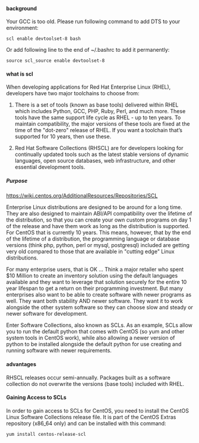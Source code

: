 #### background

Your GCC is too old. Please run following command to add DTS to your environment:
```
scl enable devtoolset-8 bash
```
Or add following line to the end of ~/.bashrc to add it permanently:
```
source scl_source enable devtoolset-8
```

#### what is scl

When developing applications for Red Hat Enterprise Linux (RHEL), developers have two major toolchains to choose from:

1. There is a set of tools (known as base tools) delivered within RHEL which includes Python, GCC, PHP, Ruby, Perl, and much more. These tools have the same support life cycle as RHEL - up to ten years. To maintain compatibility, the major versions of these tools are fixed at the time of the "dot-zero" release of RHEL. If you want a toolchain that’s supported for 10 years, then use these.

1. Red Hat Software Collections (RHSCL) are for developers looking for continually updated tools such as the latest stable versions of dynamic languages, open source databases, web infrastructure, and other essential development tools.

##### Purpose
https://wiki.centos.org/AdditionalResources/Repositories/SCL

Enterprise Linux distributions are designed to be around for a long time. They are also designed to maintain ABI/API compatibility over the lifetime of the distribution, so that you can create your own custom programs on day 1 of the release and have them work as long as the distribution is supported. For CentOS that is currently 10 years. This means, however, that by the end of the lifetime of a distribution, the programming language or database versions (think php, python, perl or mysql, postgresql) included are getting very old compared to those that are available in "cutting edge" Linux distributions.

For many enterprise users, that is OK ... Think a major retailer who spent $10 Million to create an inventory solution using the default languages available and they want to leverage that solution securely for the entire 10 year lifespan to get a return on their programming investment. But many enterprises also want to be able to create software with newer programs as well. They want both stability AND newer software. They want it to work alongside the other system software so they can choose slow and steady or newer software for development.

Enter Software Collections, also known as SCLs. As an example, SCLs allow you to run the default python that comes with CentOS (so yum and other system tools in CentOS work), while also allowing a newer version of python to be installed alongside the default python for use creating and running software with newer requirements.

#### advantages
RHSCL releases occur semi-annually. Packages built as a software collection do not overwrite the versions (base tools) included with RHEL.


#### Gaining Access to SCLs
In order to gain access to SCLs for CentOS, you need to install the CentOS Linux Software Collections release file. It is part of the CentOS Extras repository (x86_64 only) and can be installed with this command:
```
yum install centos-release-scl
```
